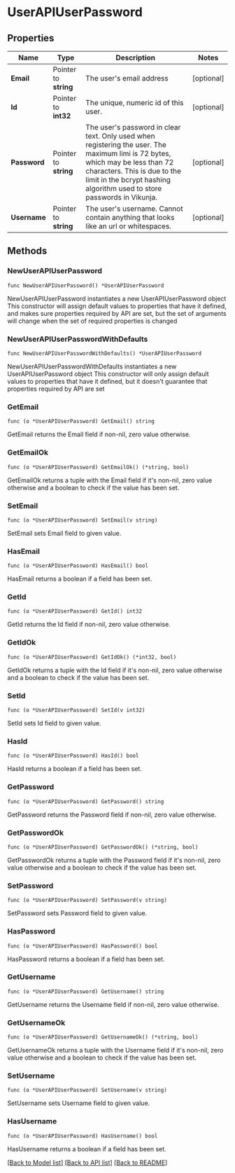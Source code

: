 # UserAPIUserPassword

## Properties

Name | Type | Description | Notes
------------ | ------------- | ------------- | -------------
**Email** | Pointer to **string** | The user&#39;s email address | [optional] 
**Id** | Pointer to **int32** | The unique, numeric id of this user. | [optional] 
**Password** | Pointer to **string** | The user&#39;s password in clear text. Only used when registering the user. The maximum limi is 72 bytes, which may be less than 72 characters. This is due to the limit in the bcrypt hashing algorithm used to store passwords in Vikunja. | [optional] 
**Username** | Pointer to **string** | The user&#39;s username. Cannot contain anything that looks like an url or whitespaces. | [optional] 

## Methods

### NewUserAPIUserPassword

`func NewUserAPIUserPassword() *UserAPIUserPassword`

NewUserAPIUserPassword instantiates a new UserAPIUserPassword object
This constructor will assign default values to properties that have it defined,
and makes sure properties required by API are set, but the set of arguments
will change when the set of required properties is changed

### NewUserAPIUserPasswordWithDefaults

`func NewUserAPIUserPasswordWithDefaults() *UserAPIUserPassword`

NewUserAPIUserPasswordWithDefaults instantiates a new UserAPIUserPassword object
This constructor will only assign default values to properties that have it defined,
but it doesn't guarantee that properties required by API are set

### GetEmail

`func (o *UserAPIUserPassword) GetEmail() string`

GetEmail returns the Email field if non-nil, zero value otherwise.

### GetEmailOk

`func (o *UserAPIUserPassword) GetEmailOk() (*string, bool)`

GetEmailOk returns a tuple with the Email field if it's non-nil, zero value otherwise
and a boolean to check if the value has been set.

### SetEmail

`func (o *UserAPIUserPassword) SetEmail(v string)`

SetEmail sets Email field to given value.

### HasEmail

`func (o *UserAPIUserPassword) HasEmail() bool`

HasEmail returns a boolean if a field has been set.

### GetId

`func (o *UserAPIUserPassword) GetId() int32`

GetId returns the Id field if non-nil, zero value otherwise.

### GetIdOk

`func (o *UserAPIUserPassword) GetIdOk() (*int32, bool)`

GetIdOk returns a tuple with the Id field if it's non-nil, zero value otherwise
and a boolean to check if the value has been set.

### SetId

`func (o *UserAPIUserPassword) SetId(v int32)`

SetId sets Id field to given value.

### HasId

`func (o *UserAPIUserPassword) HasId() bool`

HasId returns a boolean if a field has been set.

### GetPassword

`func (o *UserAPIUserPassword) GetPassword() string`

GetPassword returns the Password field if non-nil, zero value otherwise.

### GetPasswordOk

`func (o *UserAPIUserPassword) GetPasswordOk() (*string, bool)`

GetPasswordOk returns a tuple with the Password field if it's non-nil, zero value otherwise
and a boolean to check if the value has been set.

### SetPassword

`func (o *UserAPIUserPassword) SetPassword(v string)`

SetPassword sets Password field to given value.

### HasPassword

`func (o *UserAPIUserPassword) HasPassword() bool`

HasPassword returns a boolean if a field has been set.

### GetUsername

`func (o *UserAPIUserPassword) GetUsername() string`

GetUsername returns the Username field if non-nil, zero value otherwise.

### GetUsernameOk

`func (o *UserAPIUserPassword) GetUsernameOk() (*string, bool)`

GetUsernameOk returns a tuple with the Username field if it's non-nil, zero value otherwise
and a boolean to check if the value has been set.

### SetUsername

`func (o *UserAPIUserPassword) SetUsername(v string)`

SetUsername sets Username field to given value.

### HasUsername

`func (o *UserAPIUserPassword) HasUsername() bool`

HasUsername returns a boolean if a field has been set.


[[Back to Model list]](../README.md#documentation-for-models) [[Back to API list]](../README.md#documentation-for-api-endpoints) [[Back to README]](../README.md)



